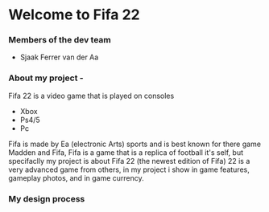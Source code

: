# Welcome to Fifa 22

### Members of the dev team
- Sjaak Ferrer van der Aa


### About my project - 
Fifa 22 is a video game that is played on consoles
- Xbox 
- Ps4/5
- Pc 

Fifa is made by Ea (electronic Arts) sports and is best known for there game Madden and Fifa, Fifa is a game that is a replica of football it's self, but specifaclly my project is about Fifa 22 (the newest edition of Fifa) 22 is a very advanced game from others, in my project i show in game features, gameplay photos, and in game currency. 

### My design process
